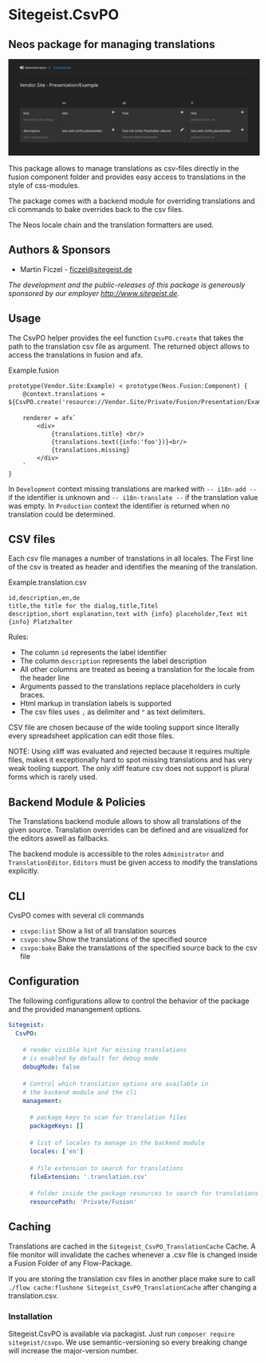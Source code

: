 # Sitegeist.CsvPO

## Neos package for managing translations 

<img src="./Resources/Public/Images/backend-module.png" width="800" />

This package allows to manage translations as csv-files directly in the 
fusion component folder and provides easy access to translations in the 
style of css-modules.

The package comes with a backend module for overriding translations and 
cli commands to bake overrides back to the csv files.

The Neos locale chain and the translation formatters are used.

## Authors & Sponsors

* Martin Ficzel - ficzel@sitegeist.de

*The development and the public-releases of this package is generously sponsored 
by our employer http://www.sitegeist.de.*

## Usage

The CsvPO helper provides the eel function `CsvPO.create` that takes 
the path to the translation csv file as argument. The returned object 
allows to access the translations in fusion and afx. 

Example.fusion
```
prototype(Vendor.Site:Example) < prototype(Neos.Fusion:Component) {
    @context.translations = ${CsvPO.create('resource://Vendor.Site/Private/Fusion/Presentation/Example.translation.csv')}

    renderer = afx`
        <div>
            {translations.title} <br/>
            {translations.text({info:'foo'})}<br/>
            {translations.missing}
        </div>
    `
}
```

In `Development` context missing translations are marked with `-- i18n-add --` 
if the identifier is unknown and `-- i18n-translate --` if the translation value
was empty. In `Production` context the identifier is returned when no translation 
could be determined.

## CSV files 

Each csv file manages a number of translations in all locales. The First line
of the csv is treated as header and identifies the meaning of the translation.

Example.translation.csv
```
id,description,en,de
title,the title for the dialog,title,Titel
description,short explanation,text with {info} placeholder,Text mit {info} Platzhalter
```

Rules:
- The column `id` represents the label identifier
- The column `description` represents the label description
- All other columns are treated as beeing a translation for the locale from the header line
- Arguments passed to the translations replace placeholders in curly braces. 
- Html markup in translation labels is supported  
- The csv files uses `,` as delimiter and `"` as text delimiters.    

CSV file are chosen because of the wide tooling support since literally 
every spreadsheet application can edit those files.

NOTE: Using xliff was evaluated and rejected because it requires multiple 
files, makes it exceptionally hard to spot missing translations and has 
very weak tooling support. The only xliff feature csv does not support is 
plural forms which is rarely used. 

## Backend Module & Policies

The Translations backend module allows to show all translations of the given source. 
Translation overrides can be defined and are visualized for the editors aswell 
as fallbacks.


The backend module is accessible to the roles `Administrator` and 
`TranslationEditor`. `Editors` must be given access to modify the 
translations explicitly.

## CLI

CvsPO comes with several cli commands

- `csvpo:list` Show a list of all translation sources
- `csvpo:show` Show the translations of the specified source
- `csvpo:bake` Bake the translations of the specified source back to the csv file

## Configuration

The following configurations allow to control the behavior of the package 
and the provided manangement options.

```yaml
Sitegeist:
  CsvPO:

    # render visible hint for missing translations
    # is enabled by default for debug mode
    debugMode: false

    # Control which translation options are available in
    # the backend module and the cli
    management:

      # package keys to scan for translation files
      packageKeys: []

      # list of locales to manage in the backend module
      locales: ['en']

      # file extension to search for translations
      fileExtension: '.translation.csv'

      # folder inside the package resources to search for translations
      resourcePath: 'Private/Fusion'
```

## Caching

Translations are cached in the `Sitegeist_CsvPO_TranslationCache` Cache.
A file monitor will invalidate the caches whenever a .csv file is changed 
inside a Fusion Folder of any Flow-Package. 

If you are storing the translation csv files in another place make sure to
call `./flow cache:flushone Sitegeist_CsvPO_TranslationCache` after changing
a translation.csv.

### Installation 

Sitegeist.CsvPO is available via packagist. Just run `composer require sitegeist/csvpo`.
We use semantic-versioning so every breaking change will increase the major-version number.

